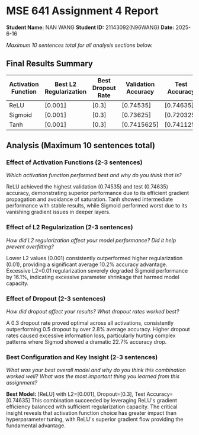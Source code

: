 # MSE 641 Assignment 4 Report

**Student Name:** NAN WANG
**Student ID:** 21143092(N96WANG)
**Date:** 2025-6-16

*Maximum 10 sentences total for all analysis sections below.*

## Final Results Summary

| Activation Function | Best L2 Regularization | Best Dropout Rate | Validation Accuracy | Test Accuracy |
|---------------------|------------------------|-------------------|---------------------|---------------|
| ReLU                | [0.001]               | [0.3]           | [0.74535]        | [0.74635] |
| Sigmoid             | [0.001]               | [0.3]           | [0.73625]        | [0.720325] |
| Tanh                | [0.001]               | [0.3]           | [0.7415625]        | [0.741125] |

## Analysis (Maximum 10 sentences total)

### Effect of Activation Functions (2-3 sentences)
*Which activation function performed best and why do you think that is?*

ReLU achieved the highest validation (0.74535) and test (0.74635) accuracy, demonstrating superior performance due to its efficient gradient propagation and avoidance of saturation. Tanh showed intermediate performance with stable results, while Sigmoid performed worst due to its vanishing gradient issues in deeper layers.


### Effect of L2 Regularization (2-3 sentences)
*How did L2 regularization affect your model performance? Did it help prevent overfitting?*

Lower L2 values (0.001) consistently outperformed higher regularization (0.01), providing a significant average 10.2% accuracy advantage. Excessive L2=0.01 regularization severely degraded Sigmoid performance by 16.1%, indicating excessive parameter shrinkage that harmed model capacity.


### Effect of Dropout (2-3 sentences)
*How did dropout affect your results? What dropout rates worked best?*

A 0.3 dropout rate proved optimal across all activations, consistently outperforming 0.5 dropout by over 2.8% average accuracy. Higher dropout rates caused excessive information loss, particularly hurting complex patterns where Sigmod showed a dramatic 22.7% accuracy drop.


### Best Configuration and Key Insight (2-3 sentences)
*What was your best overall model and why do you think this combination worked well? What was the most important thing you learned from this assignment?*

**Best Model:** [ReLU] with L2=[0.001], Dropout=[0.3], Test Accuracy=[0.74635]
This combination succeeded by leveraging ReLU's gradient efficiency balanced with sufficient regularization capacity. The critical insight reveals that activation function choice has greater impact than hyperparameter tuning, with ReLU's superior gradient flow providing the fundamental advantage.
